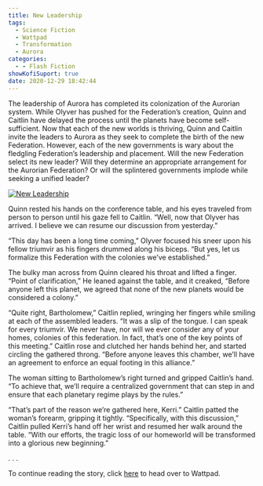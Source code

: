 ```yaml
---
title: New Leadership
tags:
  - Science Fiction
  - Wattpad
  - Transformation
  - Aurora
categories:
  - - Flash Fiction
showKofiSuport: true
date: 2020-12-29 18:42:44
---
```


The leadership of Aurora has completed its colonization of the Aurorian system. While Olyver has pushed for the Federation’s creation, Quinn and Caitlin have delayed the process until the planets have become self-sufficient. Now that each of the new worlds is thriving, Quinn and Caitlin invite the leaders to Aurora as they seek to complete the birth of the new Federation. However, each of the new governments is wary about the fledgling Federation’s leadership and placement.<!-- more --> Will the new Federation select its new leader? Will they determine an appropriate arrangement for the Aurorian Federation? Or will the splintered governments implode while seeking a unified leader?

<div class="center">

[![New Leadership](/images/covers/transformation.png "New Leadership")](https://www.wattpad.com/1000828253-transformation-new-leadership)

</div>

Quinn rested his hands on the conference table, and his eyes traveled from person to person until his gaze fell to Caitlin. “Well, now that Olyver has arrived. I believe we can resume our discussion from yesterday.”

“This day has been a long time coming,” Olyver focused his sneer upon his fellow triumvir as his fingers drummed along his biceps. “But yes, let us formalize this Federation with the colonies we’ve established.”

The bulky man across from Quinn cleared his throat and lifted a finger. “Point of clarification,” He leaned against the table, and it creaked, “Before anyone left this planet, we agreed that none of the new planets would be considered a colony.”

“Quite right, Bartholomew,” Caitlin replied, wringing her fingers while smiling at each of the assembled leaders. “It was a slip of the tongue. I can speak for every triumvir. We never have, nor will we ever consider any of your homes, colonies of this federation. In fact, that’s one of the key points of this meeting.” Caitlin rose and clutched her hands behind her, and started circling the gathered throng. “Before anyone leaves this chamber, we’ll have an agreement to enforce an equal footing in this alliance.”

The woman sitting to Bartholomew’s right turned and gripped Caitlin’s hand. “To achieve that, we’ll require a centralized government that can step in and ensure that each planetary regime plays by the rules.”

“That’s part of the reason we’re gathered here, Kerri.” Caitlin patted the woman’s forearm, gripping it tightly. “Specifically, with this discussion,” Caitlin pulled Kerri’s hand off her wrist and resumed her walk around the table. “With our efforts, the tragic loss of our homeworld will be transformed into a glorious new beginning.”

<div class="center story-ellipses">
.
.
.
</div>

<div>

To continue reading the story, click [here](https://www.wattpad.com/1000828253-transformation-new-leadership) to head over to Wattpad.

</div>